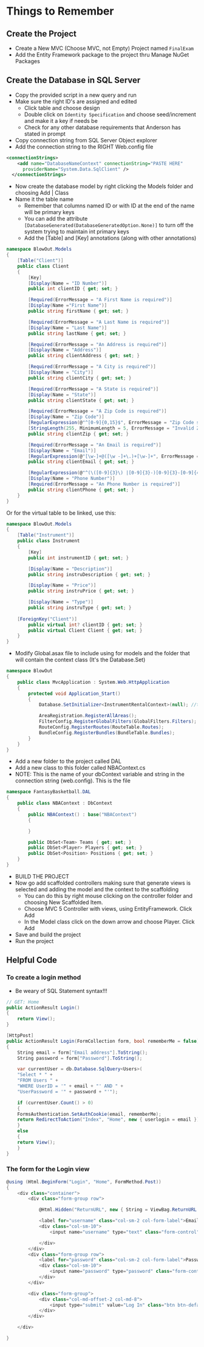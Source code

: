 # Things to Remember

## Create the Project

- Create a New MVC (Choose MVC, not Empty) Project named `FinalExam`
- Add the Entity Framework package to the project thru Manage NuGet Packages

## Create the Database in SQL Server

- Copy the provided script in a new query and run
- Make sure the right ID's are assigned and edited
	- Click table and choose design
	- Double click on `Identity Specification` and choose seed/increment and make it a key if needs be
	- Check for any other database requirements that Anderson has stated in prompt
- Copy connection string from SQL Server Object explorer
- Add the connection string to the RIGHT Web.config file

```xml
<connectionStrings>
    <add name="DatabaseNameContext" connectionString="PASTE HERE"
      providerName="System.Data.SqlClient" />
  </connectionStrings>
```
- Now create the database model by right clicking the Models folder and choosing Add | Class
- Name it the table name
	- Remember that columns named ID or with ID at the end of the name will be primary keys
	- You can add the attribute `[DatabaseGenerated(DatabaseGeneratedOption.None)]` to turn off the system trying to maintain int primary keys
	- Add the [Table] and [Key] annotations (along with other annotations)
	


```c#
namespace BlowOut.Models
{
    [Table("Client")]
    public class Client
    {
        [Key]
        [Display(Name = "ID Number")]
        public int clientID { get; set; }

        [Required(ErrorMessage = "A First Name is required")]
        [Display(Name ="First Name")]
        public string firstName { get; set; }

        [Required(ErrorMessage = "A Last Name is required")]
        [Display(Name = "Last Name")]
        public string lastName { get; set; }

        [Required(ErrorMessage = "An Address is required")]
        [Display(Name = "Address")]
        public string clientAddress { get; set; }

        [Required(ErrorMessage = "A City is required")]
        [Display(Name = "City")]
        public string clientCity { get; set; }

        [Required(ErrorMessage = "A State is required")]
        [Display(Name = "State")]
        public string clientState { get; set; }

        [Required(ErrorMessage = "A Zip Code is required")]
        [Display(Name = "Zip Code")]
        [RegularExpression(@"^[0-9]{0,15}$", ErrorMessage = "Zip Code should contain only numbers")]
        [StringLength(255, MinimumLength = 5, ErrorMessage = "Invalid Zip. Must be 5 numerical digits")]
        public string clientZip { get; set; }

        [Required(ErrorMessage = "An Email is required")]
        [Display(Name = "Email")]
        [RegularExpression(@"[\w-]+@([\w -]+\.)+[\w-]+", ErrorMessage = "Email should follow the format of: test@test.com")]
        public string clientEmail { get; set; }

        [RegularExpression(@"^(\([0-9]{3}\) |[0-9]{3}-)[0-9]{3}-[0-9]{4}$", ErrorMessage = "Phone Numbers should follow the format of: (123) 456-7890")]
        [Display(Name = "Phone Number")]
        [Required(ErrorMessage = "An Phone Number is required")]
        public string clientPhone { get; set; }
    }
}
```
Or for the virtual table to be linked, use this:

```c#
namespace BlowOut.Models
{
    [Table("Instrument")]
    public class Instrument
    {
        [Key]
        public int instrumentID { get; set; }

        [Display(Name = "Description")]
        public string instruDescription { get; set; }

        [Display(Name = "Price")]
        public string instruPrice { get; set; }

        [Display(Name = "Type")]
        public string instruType { get; set; }
	
	[ForeignKey("Client")]
        public virtual int? clientID { get; set; }
        public virtual Client Client { get; set; }
    }
}
```

- Modify Global.asax file to include using for models and the folder that will contain the context class (It's the Database.Set)
```c#
namespace BlowOut
{
    public class MvcApplication : System.Web.HttpApplication
    {
        protected void Application_Start()
        {
            Database.SetInitializer<InstrumentRentalContext>(null); //this is the line that you add

            AreaRegistration.RegisterAllAreas();
            FilterConfig.RegisterGlobalFilters(GlobalFilters.Filters);
            RouteConfig.RegisterRoutes(RouteTable.Routes);
            BundleConfig.RegisterBundles(BundleTable.Bundles);
        }
    }
}
```
- Add a new folder to the project called DAL
- Add a new class to this folder called NBAContext.cs
- NOTE: This is the name of your dbContext variable and string in the connection string (web.config). This is the file 

```c#
namespace FantasyBasketball.DAL
{
    public class NBAContext : DbContext
    {
        public NBAContext() : base("NBAContext")
        {

        }

        public DbSet<Team> Teams { get; set; }
        public DbSet<Player> Players { get; set; }
        public DbSet<Position> Positions { get; set; }
    }
}
```
- BUILD THE PROJECT
- Now go add scaffolded controllers making sure that generate views is selected and adding the model and the context to the scaffolding
	- You can do this by right mouse clicking on the controller folder and choosing New Scaffolded Item.
	- Choose MVC 5 Controller with views, using EntityFramework. Click Add
	- In the Model class click on the down arrow and choose Player. Click Add
- Save and build the project
- Run the project

## Helpful Code

### To create a login method
- Be weary of SQL Statement syntax!!!
```c#
// GET: Home
public ActionResult Login()
{
    return View();
}

[HttpPost]
public ActionResult Login(FormCollection form, bool rememberMe = false)
{
    String email = form["Email address"].ToString();
    String password = form["Password"].ToString();

    var currentUser = db.Database.SqlQuery<Users>(
    "Select * " +
    "FROM Users " +
    "WHERE UserID = '" + email + "' AND " +
    "UserPassword = '" + password + "'");

    if (currentUser.Count() > 0)
    {
	FormsAuthentication.SetAuthCookie(email, rememberMe);
	return RedirectToAction("Index", "Home", new { userlogin = email });
    }
    else
    {
	return View();
    }
}
```

### The form for the Login view
```c#
@using (Html.BeginForm("Login", "Home", FormMethod.Post))
{
    <div class="container">
        <div class="form-group row">

            @Html.Hidden("ReturnURL", new { String = ViewBag.ReturnURL })

            <label for="username" class="col-sm-2 col-form-label">Email</label>
            <div class="col-sm-10">
                <input name="username" type="text" class="form-control" id="" placeholder="Name">

            </div>
        </div>
        <div class="form-group row">
            <label for="password" class="col-sm-2 col-form-label">Password</label>
            <div class="col-sm-10">
                <input name="password" type="password" class="form-control" id="" placeholder="Password">
            </div>
        </div>

        <div class="form-group">
            <div class="col-md-offset-2 col-md-8">
                <input type="submit" value="Log In" class="btn btn-default" />
            </div>
        </div>

    </div>

}
```

 
  
